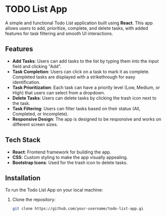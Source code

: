# TODO List App

A simple and functional Todo List application built using **React**. This app allows users to add, prioritize, complete, and delete tasks, with added features for task filtering and smooth UI interactions.

## Features

- **Add Tasks**: Users can add tasks to the list by typing them into the input field and clicking "Add".
- **Task Completion**: Users can click on a task to mark it as complete. Completed tasks are displayed with a strikethrough for easy identification.
- **Task Prioritization**: Each task can have a priority level (Low, Medium, or High) that users can select from a dropdown.
- **Delete Tasks**: Users can delete tasks by clicking the trash icon next to the task.
- **Task Filtering**: Users can filter tasks based on their status (All, Completed, or Incomplete).
- **Responsive Design**: The app is designed to be responsive and works on different screen sizes.

## Tech Stack

- **React**: Frontend framework for building the app.
- **CSS**: Custom styling to make the app visually appealing.
- **Bootstrap Icons**: Used for the trash icon to delete tasks.

## Installation

To run the Todo List App on your local machine:

1. Clone the repository:

   ```bash
   git clone https://github.com/your-username/todo-list-app.gi
